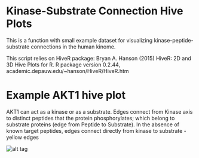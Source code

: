 # Kinase-Substrate Connection Hive Plots

This is a function with small example dataset for visualizing kinase-peptide-substrate connections in the human kinome.

This script relies on HiveR package:
  Bryan A. Hanson (2015) HiveR: 2D and 3D Hive Plots for R. R package version 0.2.44,
  academic.depauw.edu/~hanson/HiveR/HiveR.htm
  
  
# Example AKT1 hive plot

AKT1 can act as a kinase or as a substrate. Edges connect from Kinase axis to distinct peptides that the protein phosphorylates; which belong to substrate proteins (edge from Peptide to Substrate). In the absence of known target peptides, edges connect directly from kinase to substrate - yellow edges

![alt tag](https://github.com/aolow/RProteinHivePlots/blob/master/AKT1_hive.jpg)
